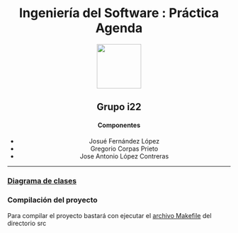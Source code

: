<div align="center">
<h1>Ingeniería del Software : Práctica Agenda</h1>
<img src="http://wallpaperest.com/wallpapers/popart-pirate-flag_077998.jpg" width="100"><h2>Grupo i22</h2>
<h4>Componentes</h4>
<ul>
  <li>Josué Fernández López</li>
  <li>Gregorio Corpas Prieto</li>
  <li>Jose Antonio López Contreras</li>
</ul></div>

<hr>
<h3><a href="https://github.com/dongrego89/is/blob/master/documentacion/diagrama%20de%20clases.dia?raw=true">Diagrama de clases</a></h3>
<h3>Compilación del proyecto</h3>
<p>Para compilar el proyecto bastará con ejecutar el <a href="https://github.com/dongrego89/is/blob/master/Practica3/src/Makefile">archivo Makefile</a> del directorio src</p>


